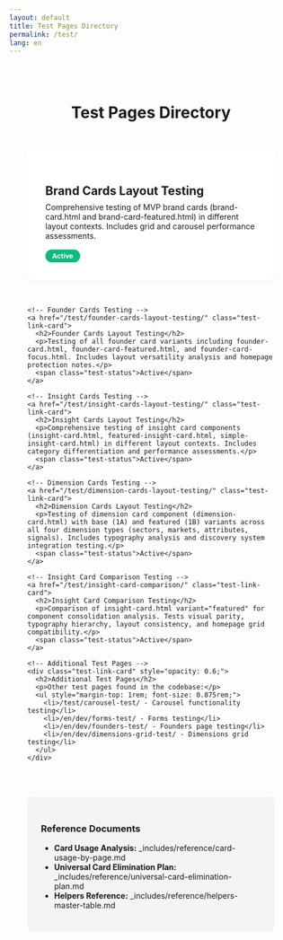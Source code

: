 ```yaml
---
layout: default
title: Test Pages Directory
permalink: /test/
lang: en
---
```


<style>
  .test-index {
    max-width: 800px;
    margin: 0 auto;
    padding: 2rem;
  }
  .test-index h1 {
    text-align: center;
    margin-bottom: 3rem;
  }
  .test-links {
    display: grid;
    gap: 2rem;
  }
  .test-link-card {
    background: white;
    border: 1px solid var(--neutral-200);
    border-radius: 0.5rem;
    padding: 2rem;
    text-decoration: none;
    color: inherit;
    transition: all 0.2s ease;
    box-shadow: 0 2px 4px rgba(0, 0, 0, 0.05);
  }
  .test-link-card:hover {
    transform: translateY(-2px);
    box-shadow: 0 4px 12px rgba(0, 0, 0, 0.1);
    border-color: var(--primary-300);
  }
  .test-link-card h2 {
    color: var(--primary-600);
    margin-bottom: 0.5rem;
  }
  .test-link-card p {
    color: var(--neutral-600);
    margin: 0;
  }
  .test-status {
    display: inline-block;
    background: #10b981;
    color: white;
    padding: 0.25rem 0.75rem;
    border-radius: 9999px;
    font-size: 0.75rem;
    font-weight: bold;
    margin-top: 1rem;
  }
</style>

<div class="test-index">
  <h1>Test Pages Directory</h1>
  
  <div class="test-links">
    <!-- Brand Cards Testing -->
    <a href="/test/brand-cards-layout-testing/" class="test-link-card">
      <h2>Brand Cards Layout Testing</h2>
      <p>Comprehensive testing of MVP brand cards (brand-card.html and brand-card-featured.html) in different layout contexts. Includes grid and carousel performance assessments.</p>
      <span class="test-status">Active</span>
    </a>
    
    <!-- Founder Cards Testing -->
    <a href="/test/founder-cards-layout-testing/" class="test-link-card">
      <h2>Founder Cards Layout Testing</h2>
      <p>Testing of all founder card variants including founder-card.html, founder-card-featured.html, and founder-card-focus.html. Includes layout versatility analysis and homepage protection notes.</p>
      <span class="test-status">Active</span>
    </a>
    
    <!-- Insight Cards Testing -->
    <a href="/test/insight-cards-layout-testing/" class="test-link-card">
      <h2>Insight Cards Layout Testing</h2>
      <p>Comprehensive testing of insight card components (insight-card.html, featured-insight-card.html, simple-insight-card.html) in different layout contexts. Includes category differentiation and performance assessments.</p>
      <span class="test-status">Active</span>
    </a>
    
    <!-- Dimension Cards Testing -->
    <a href="/test/dimension-cards-layout-testing/" class="test-link-card">
      <h2>Dimension Cards Layout Testing</h2>
      <p>Testing of dimension card component (dimension-card.html) with base (1A) and featured (1B) variants across all four dimension types (sectors, markets, attributes, signals). Includes typography analysis and discovery system integration testing.</p>
      <span class="test-status">Active</span>
    </a>
    
    <!-- Insight Card Comparison Testing -->
    <a href="/test/insight-card-comparison/" class="test-link-card">
      <h2>Insight Card Comparison Testing</h2>
      <p>Comparison of insight-card.html variant="featured" for component consolidation analysis. Tests visual parity, typography hierarchy, layout consistency, and homepage grid compatibility.</p>
      <span class="test-status">Active</span>
    </a>
    
    <!-- Additional Test Pages -->
    <div class="test-link-card" style="opacity: 0.6;">
      <h2>Additional Test Pages</h2>
      <p>Other test pages found in the codebase:</p>
      <ul style="margin-top: 1rem; font-size: 0.875rem;">
        <li>/test/carousel-test/ - Carousel functionality testing</li>
        <li>/en/dev/forms-test/ - Forms testing</li>
        <li>/en/dev/founders-test/ - Founders page testing</li>
        <li>/en/dev/dimensions-grid-test/ - Dimensions grid testing</li>
      </ul>
    </div>
  </div>
  
  <div style="margin-top: 3rem; padding: 1.5rem; background: #f3f4f6; border-radius: 0.5rem;">
    <h3>Reference Documents</h3>
    <ul>
      <li><strong>Card Usage Analysis:</strong> _includes/reference/card-usage-by-page.md</li>
      <li><strong>Universal Card Elimination Plan:</strong> _includes/reference/universal-card-elimination-plan.md</li>
      <li><strong>Helpers Reference:</strong> _includes/reference/helpers-master-table.md</li>
    </ul>
  </div>
</div>